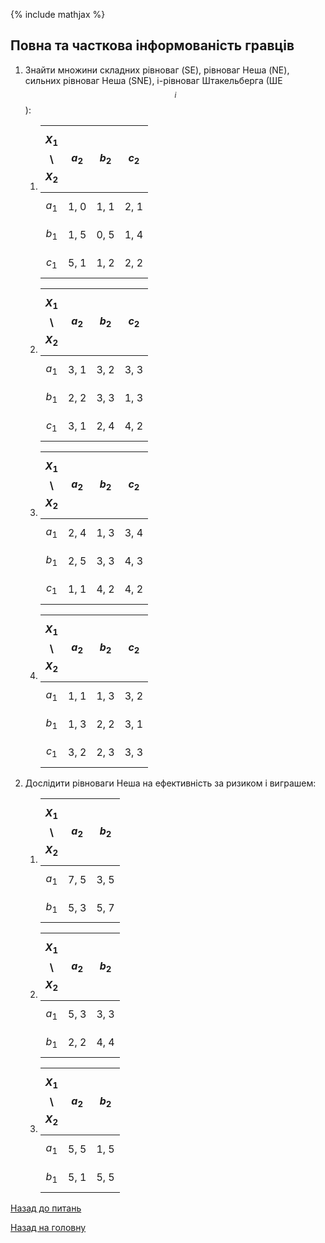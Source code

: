 <!-- 15.05 -->
{% include mathjax %}

## Повна та часткова інформованість гравців

1. Знайти множини складних рівноваг (SE), рівноваг Неша (NE), сильних рівноваг Неша (SNE), і-рівноваг Штакельберга (ШЕ$$_і$$):

	1. 
		$$X_1$$ \ $$X_2$$ | $$a_2$$ | $$b_2$$ | $$c_2$$
		----------------- | ------- | ------- | -------
		$$a_1$$           | 1, 0    | 1, 1    | 2, 1
		$$b_1$$           | 1, 5    | 0, 5    | 1, 4
		$$c_1$$           | 5, 1    | 1, 2    | 2, 2
	
	2. 
		$$X_1$$ \ $$X_2$$ | $$a_2$$ | $$b_2$$ | $$c_2$$
		----------------- | ------- | ------- | -------
		$$a_1$$           | 3, 1    | 3, 2    | 3, 3
		$$b_1$$           | 2, 2    | 3, 3    | 1, 3
		$$c_1$$           | 3, 1    | 2, 4    | 4, 2

	3. 
		$$X_1$$ \ $$X_2$$ | $$a_2$$ | $$b_2$$ | $$c_2$$
		----------------- | ------- | ------- | -------
		$$a_1$$           | 2, 4    | 1, 3    | 3, 4
		$$b_1$$           | 2, 5    | 3, 3    | 4, 3
		$$c_1$$           | 1, 1    | 4, 2    | 4, 2

	4. 
		$$X_1$$ \ $$X_2$$ | $$a_2$$ | $$b_2$$ | $$c_2$$
		----------------- | ------- | ------- | -------
		$$a_1$$           | 1, 1    | 1, 3    | 3, 2
		$$b_1$$           | 1, 3    | 2, 2    | 3, 1
		$$c_1$$           | 3, 2    | 2, 3    | 3, 3

2. Дослідити рівноваги Неша на ефективність за ризиком і виграшем:

	1. 
		$$X_1$$ \ $$X_2$$ | $$a_2$$ | $$b_2$$
		----------------- | ------- | -------
		$$a_1$$           | 7, 5    | 3, 5
		$$b_1$$           | 5, 3    | 5, 7
	
	2. 
		$$X_1$$ \ $$X_2$$ | $$a_2$$ | $$b_2$$
		----------------- | ------- | -------
		$$a_1$$           | 5, 3    | 3, 3
		$$b_1$$           | 2, 2    | 4, 4

	3. 
		$$X_1$$ \ $$X_2$$ | $$a_2$$ | $$b_2$$
		----------------- | ------- | -------
		$$a_1$$           | 5, 5    | 1, 5
		$$b_1$$           | 5, 1    | 5, 5

[Назад до питань](README.md)

[Назад на головну](../README.md)
